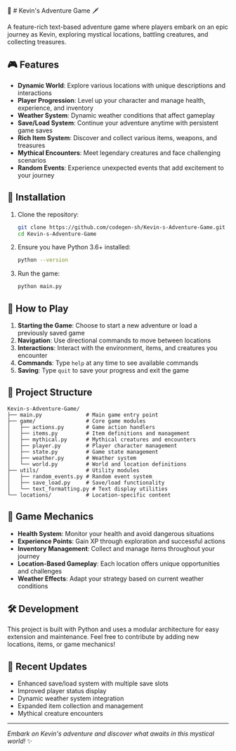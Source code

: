🌈 # Kevin's Adventure Game 🗡️

A feature-rich text-based adventure game where players embark on an epic journey as Kevin, exploring mystical locations, battling creatures, and collecting treasures.

## 🎮 Features

- **Dynamic World**: Explore various locations with unique descriptions and interactions
- **Player Progression**: Level up your character and manage health, experience, and inventory
- **Weather System**: Dynamic weather conditions that affect gameplay
- **Save/Load System**: Continue your adventure anytime with persistent game saves
- **Rich Item System**: Discover and collect various items, weapons, and treasures
- **Mythical Encounters**: Meet legendary creatures and face challenging scenarios
- **Random Events**: Experience unexpected events that add excitement to your journey

## 🚀 Installation

1. Clone the repository:
   ```bash
   git clone https://github.com/codegen-sh/Kevin-s-Adventure-Game.git
   cd Kevin-s-Adventure-Game
   ```

2. Ensure you have Python 3.6+ installed:
   ```bash
   python --version
   ```

3. Run the game:
   ```bash
   python main.py
   ```

## 🎯 How to Play

1. **Starting the Game**: Choose to start a new adventure or load a previously saved game
2. **Navigation**: Use directional commands to move between locations
3. **Interactions**: Interact with the environment, items, and creatures you encounter
4. **Commands**: Type `help` at any time to see available commands
5. **Saving**: Type `quit` to save your progress and exit the game

## 📁 Project Structure

```
Kevin-s-Adventure-Game/
├── main.py              # Main game entry point
├── game/                # Core game modules
│   ├── actions.py       # Game action handlers
│   ├── items.py         # Item definitions and management
│   ├── mythical.py      # Mythical creatures and encounters
│   ├── player.py        # Player character management
│   ├── state.py         # Game state management
│   ├── weather.py       # Weather system
│   └── world.py         # World and location definitions
├── utils/               # Utility modules
│   ├── random_events.py # Random event system
│   ├── save_load.py     # Save/load functionality
│   └── text_formatting.py # Text display utilities
└── locations/           # Location-specific content
```

## 🎲 Game Mechanics

- **Health System**: Monitor your health and avoid dangerous situations
- **Experience Points**: Gain XP through exploration and successful actions
- **Inventory Management**: Collect and manage items throughout your journey
- **Location-Based Gameplay**: Each location offers unique opportunities and challenges
- **Weather Effects**: Adapt your strategy based on current weather conditions

## 🛠️ Development

This project is built with Python and uses a modular architecture for easy extension and maintenance. Feel free to contribute by adding new locations, items, or game mechanics!

## 📝 Recent Updates

- Enhanced save/load system with multiple save slots
- Improved player status display
- Dynamic weather system integration
- Expanded item collection and management
- Mythical creature encounters

---

*Embark on Kevin's adventure and discover what awaits in this mystical world!* ✨
